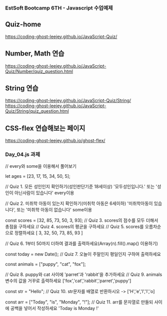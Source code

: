 ### EstSoft Bootcamp 6TH - Javascript 수업예제

## Quiz-home

https://coding-ghost-leejey.github.io/JavaScript-Quiz/

## Number, Math 연습

https://coding-ghost-leejey.github.io/JavaScript-Quiz/Number/quiz_question.html

## String 연습

https://coding-ghost-leejey.github.io/JavaScript-Quiz/String/
https://coding-ghost-leejey.github.io/JavaScript-Quiz/String/quiz_question.html

## CSS-flex 연습해보는 페이지

https://coding-ghost-leejey.github.io/ghost-flex/

### Day_04.js 과제

// every와 some을 이용해서 풀어보기

let ages = [23, 17, 15, 34, 50, 5];

// Quiz 1. 모든 성인인지 확인하기(성인판단기준 18세이상) '모두성인입니다.' 또는 '성인이 아닌사람이 있습니다' every이용

// Quiz 2. 미취학 아동이 있는지 확인하기(미취학 아동은 6세이하) '미취학아동이 있습니다', 또는 '미취학 아동이 없습니다' some이용

const scores = [32, 85, 73, 50, 3, 93];
// Quiz 3. scores의 점수를 모두 더해서 총점을 구하세요
// Quiz 4. scores의 평균을 구하세요
// Quiz 5. scores를 오름차순으로 정렬하세요 [ 3, 32, 50, 73, 85, 93 ]

// Quiz 6. 1부터 50까지 더하여 결과를 출력하세요(Array(n).fill().map() 이용하기)

const today = new Date();
// Quiz 7. 오늘이 주말인지 평일인지 구하여 출력하세요

const animals = ["puppy", "cat", "fox"];

// Quiz 8. puppy와 cat 사이에 'parret'과 'rabbit'을 추가하세요
// Quiz 9. animals 변수의 값을 거꾸로 출력하세요 ['fox','cat','rabbit','parret','puppy']

const str = "Hello";
// Quiz 10. str문자를 배열로 반환하시오 -> ['H','e','l','l','o]

const arr = ["Today", "is", "Monday", "!"];
// Quiz 11. arr를 문자열로 만들되 사이에 공백을 넣어서 작성하세요 'Today is Monday !'
